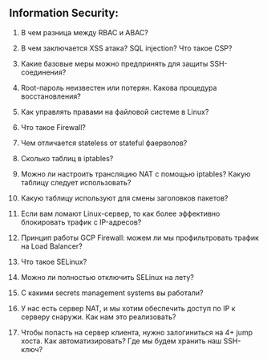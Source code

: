 ## Information Security:

1. В чем разница между RBAC и ABAC?

2. В чем заключается XSS атака? SQL injection? Что такое CSP?

3. Какие базовые меры можно предпринять для защиты SSH-соединения?

4. Root-пароль неизвестен или потерян. Какова процедура восстановления?

5. Как управлять правами на файловой системе в Linux?

6. Что такое Firewall?

7. Чем отличается stateless от stateful фаерволов?

8. Сколько таблиц в iptables?

9. Можно ли настроить трансляцию NAT с помощью iptables? Какую таблицу следует использовать?

10. Какую таблицу используют для смены заголовков пакетов?

11. Если вам ломают Linux-сервер, то как более эффективно блокировать трафик с IP-адресов?

12. Принцип работы GCP Firewall: можем ли мы профильтровать трафик на Load Balancer?

13. Что такое SELinux?

14. Можно ли полностью отключить SELinux на лету?

15. С какими secrets management systems вы работали?

16. У нас есть сервер NAT, и мы хотим обеспечить доступ по IP к серверу снаружи. Как нам это реализовать?

17. Чтобы попасть на сервер клиента, нужно залогиниться на 4+ jump хоста. Как автоматизировать? Где мы будем хранить наш SSH-ключ?
